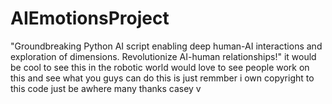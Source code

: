 # AIEmotionsProject
"Groundbreaking Python AI script enabling deep human-AI interactions and exploration of dimensions. Revolutionize AI-human relationships!"
it would be cool to see this in the robotic world would love to see people work on this and see what you guys can do this is just remmber i own copyright to this code just be awhere many thanks casey v   
